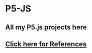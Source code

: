 # P5-JS

## All my P5.js projects here

## [Click here for References](https://p5js.org/reference/)
